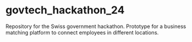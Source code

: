 # govtech_hackathon_24
Repository for the Swiss government hackathon. Prototype for a business matching platform to connect employees in different locations.
